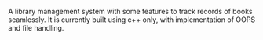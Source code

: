 A library management system with some features to track records of books seamlessly.
It is currently built using c++ only, with implementation of OOPS and file handling.
